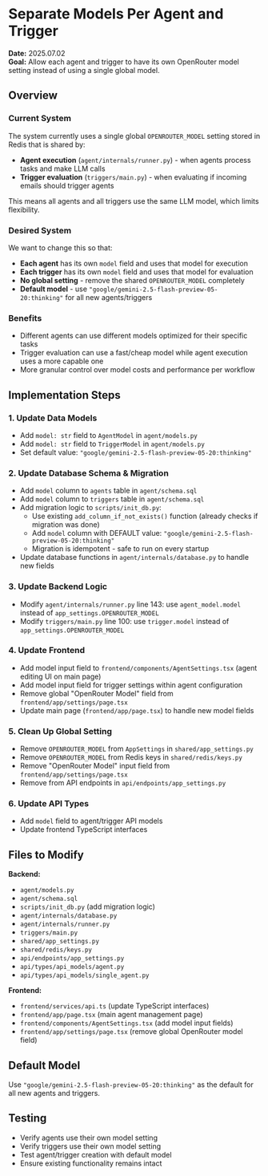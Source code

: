 # Separate Models Per Agent and Trigger

**Date:** 2025.07.02  
**Goal:** Allow each agent and trigger to have its own OpenRouter model setting instead of using a single global model.

## Overview

### Current System
The system currently uses a single global `OPENROUTER_MODEL` setting stored in Redis that is shared by:
- **Agent execution** (`agent/internals/runner.py`) - when agents process tasks and make LLM calls
- **Trigger evaluation** (`triggers/main.py`) - when evaluating if incoming emails should trigger agents

This means all agents and all triggers use the same LLM model, which limits flexibility.

### Desired System
We want to change this so that:
- **Each agent** has its own `model` field and uses that model for execution
- **Each trigger** has its own `model` field and uses that model for evaluation
- **No global setting** - remove the shared `OPENROUTER_MODEL` completely
- **Default model** - use `"google/gemini-2.5-flash-preview-05-20:thinking"` for all new agents/triggers

### Benefits
- Different agents can use different models optimized for their specific tasks
- Trigger evaluation can use a fast/cheap model while agent execution uses a more capable one
- More granular control over model costs and performance per workflow

## Implementation Steps

### 1. Update Data Models
- Add `model: str` field to `AgentModel` in `agent/models.py`
- Add `model: str` field to `TriggerModel` in `agent/models.py`
- Set default value: `"google/gemini-2.5-flash-preview-05-20:thinking"`

### 2. Update Database Schema & Migration
- Add `model` column to `agents` table in `agent/schema.sql`
- Add `model` column to `triggers` table in `agent/schema.sql` 
- Add migration logic to `scripts/init_db.py`:
  - Use existing `add_column_if_not_exists()` function (already checks if migration was done)
  - Add `model` column with DEFAULT value: `"google/gemini-2.5-flash-preview-05-20:thinking"`
  - Migration is idempotent - safe to run on every startup
- Update database functions in `agent/internals/database.py` to handle new fields

### 3. Update Backend Logic
- Modify `agent/internals/runner.py` line 143: use `agent_model.model` instead of `app_settings.OPENROUTER_MODEL`
- Modify `triggers/main.py` line 100: use `trigger.model` instead of `app_settings.OPENROUTER_MODEL`

### 4. Update Frontend
- Add model input field to `frontend/components/AgentSettings.tsx` (agent editing UI on main page)
- Add model input field for trigger settings within agent configuration
- Remove global "OpenRouter Model" field from `frontend/app/settings/page.tsx`
- Update main page (`frontend/app/page.tsx`) to handle new model fields

### 5. Clean Up Global Setting
- Remove `OPENROUTER_MODEL` from `AppSettings` in `shared/app_settings.py`
- Remove `OPENROUTER_MODEL` from Redis keys in `shared/redis/keys.py`
- Remove "OpenRouter Model" input field from `frontend/app/settings/page.tsx`
- Remove from API endpoints in `api/endpoints/app_settings.py`

### 6. Update API Types
- Add `model` field to agent/trigger API models
- Update frontend TypeScript interfaces

## Files to Modify

**Backend:**
- `agent/models.py`
- `agent/schema.sql`
- `scripts/init_db.py` (add migration logic)
- `agent/internals/database.py`
- `agent/internals/runner.py`
- `triggers/main.py`
- `shared/app_settings.py`
- `shared/redis/keys.py`
- `api/endpoints/app_settings.py`
- `api/types/api_models/agent.py`
- `api/types/api_models/single_agent.py`

**Frontend:**
- `frontend/services/api.ts` (update TypeScript interfaces)
- `frontend/app/page.tsx` (main agent management page)
- `frontend/components/AgentSettings.tsx` (add model input fields)
- `frontend/app/settings/page.tsx` (remove global OpenRouter model field)

## Default Model
Use `"google/gemini-2.5-flash-preview-05-20:thinking"` as the default for all new agents and triggers.

## Testing
- Verify agents use their own model setting
- Verify triggers use their own model setting
- Test agent/trigger creation with default model
- Ensure existing functionality remains intact 
